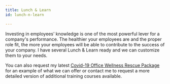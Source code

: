 ```yaml
---
title: Lunch & Learn
id: lunch-n-learn

---
```

Investing in employees’ knowledge is one of the most powerful lever for a company's performance. The healthier your employees are and the proper role fit, the more your employees will be able to contribute to the success of your company. I have several Lunch & Learn ready and we can customize them to your needs.

You can also request my latest [Covid-19 Office Wellness Rescue Package](https://cours.nancybilodeau.com/officewellnessrescue) for an example of what we can offer or contact me to request a more detailed version of additional training courses available.